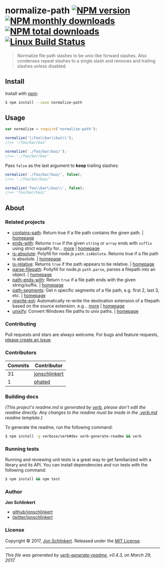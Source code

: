 # normalize-path [![NPM version](https://img.shields.io/npm/v/normalize-path.svg?style=flat)](https://www.npmjs.com/package/normalize-path) [![NPM monthly downloads](https://img.shields.io/npm/dm/normalize-path.svg?style=flat)](https://npmjs.org/package/normalize-path)  [![NPM total downloads](https://img.shields.io/npm/dt/normalize-path.svg?style=flat)](https://npmjs.org/package/normalize-path) [![Linux Build Status](https://img.shields.io/travis/jonschlinkert/normalize-path.svg?style=flat&label=Travis)](https://travis-ci.org/jonschlinkert/normalize-path)

> Normalize file path slashes to be unix-like forward slashes. Also condenses repeat slashes to a single slash and removes and trailing slashes unless disabled.




























































































































































































































<extoc></extoc>

## Install

Install with [npm](https://www.npmjs.com/):

```sh
$ npm install --save normalize-path
```

## Usage

```js
var normalize = require('normalize-path');

normalize('\\foo\\bar\\baz\\');
//=> '/foo/bar/baz'

normalize('./foo/bar/baz/');
//=> './foo/bar/baz'
```

Pass `false` as the last argument to **keep** trailing slashes:

```js
normalize('./foo/bar/baz/', false);
//=> './foo/bar/baz/'

normalize('foo\\bar\\baz\\', false);
//=> 'foo/bar/baz/'
```

## About

### Related projects

* [contains-path](https://www.npmjs.com/package/contains-path): Return true if a file path contains the given path. | [homepage](https://github.com/jonschlinkert/contains-path "Return true if a file path contains the given path.")
* [ends-with](https://www.npmjs.com/package/ends-with): Returns `true` if the given `string` or `array` ends with `suffix` using strict equality for… [more](https://github.com/jonschlinkert/ends-with) | [homepage](https://github.com/jonschlinkert/ends-with "Returns `true` if the given `string` or `array` ends with `suffix` using strict equality for comparisons.")
* [is-absolute](https://www.npmjs.com/package/is-absolute): Polyfill for node.js `path.isAbolute`. Returns true if a file path is absolute. | [homepage](https://github.com/jonschlinkert/is-absolute "Polyfill for node.js `path.isAbolute`. Returns true if a file path is absolute.")
* [is-relative](https://www.npmjs.com/package/is-relative): Returns `true` if the path appears to be relative. | [homepage](https://github.com/jonschlinkert/is-relative "Returns `true` if the path appears to be relative.")
* [parse-filepath](https://www.npmjs.com/package/parse-filepath): Pollyfill for node.js `path.parse`, parses a filepath into an object. | [homepage](https://github.com/jonschlinkert/parse-filepath "Pollyfill for node.js `path.parse`, parses a filepath into an object.")
* [path-ends-with](https://www.npmjs.com/package/path-ends-with): Return `true` if a file path ends with the given string/suffix. | [homepage](https://github.com/jonschlinkert/path-ends-with "Return `true` if a file path ends with the given string/suffix.")
* [path-segments](https://www.npmjs.com/package/path-segments): Get n specific segments of a file path, e.g. first 2, last 3, etc. | [homepage](https://github.com/jonschlinkert/path-segments "Get n specific segments of a file path, e.g. first 2, last 3, etc.")
* [rewrite-ext](https://www.npmjs.com/package/rewrite-ext): Automatically re-write the destination extension of a filepath based on the source extension. e.g… [more](https://github.com/jonschlinkert/rewrite-ext) | [homepage](https://github.com/jonschlinkert/rewrite-ext "Automatically re-write the destination extension of a filepath based on the source extension. e.g  `.coffee` => `.js`. This will only rename the ext, no other path parts are modified.")
* [unixify](https://www.npmjs.com/package/unixify): Convert Windows file paths to unix paths. | [homepage](https://github.com/jonschlinkert/unixify "Convert Windows file paths to unix paths.")

### Contributing

Pull requests and stars are always welcome. For bugs and feature requests, [please create an issue](../../issues/new).

### Contributors

| **Commits** | **Contributor** | 
| --- | --- |
| 31 | [jonschlinkert](https://github.com/jonschlinkert) |
| 1 | [phated](https://github.com/phated) |

### Building docs

_(This project's readme.md is generated by [verb](https://github.com/verbose/verb-generate-readme), please don't edit the readme directly. Any changes to the readme must be made in the [.verb.md](.verb.md) readme template.)_

To generate the readme, run the following command:

```sh
$ npm install -g verbose/verb#dev verb-generate-readme && verb
```

### Running tests

Running and reviewing unit tests is a great way to get familiarized with a library and its API. You can install dependencies and run tests with the following command:

```sh
$ npm install && npm test
```

### Author

**Jon Schlinkert**

* [github/jonschlinkert](https://github.com/jonschlinkert)
* [twitter/jonschlinkert](https://twitter.com/jonschlinkert)

### License

Copyright © 2017, [Jon Schlinkert](https://github.com/jonschlinkert).
Released under the [MIT License](LICENSE).

***

_This file was generated by [verb-generate-readme](https://github.com/verbose/verb-generate-readme), v0.4.3, on March 29, 2017._